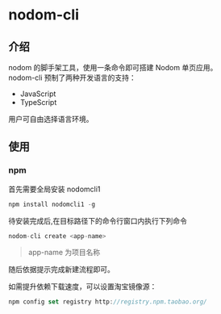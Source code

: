 # nodom-cli

## 介绍

nodom 的脚手架工具，使用一条命令即可搭建 Nodom 单页应用。  
nodom-cli 预制了两种开发语言的支持：

- JavaScript
- TypeScript

用户可自由选择语言环境。

## 使用

### npm

首先需要全局安装 nodomcli1

```js
npm install nodomcli1 -g
```

待安装完成后,在目标路径下的命令行窗口内执行下列命令

```js
nodom-cli create <app-name>
```

> app-name 为项目名称

随后依据提示完成新建流程即可。

如需提升依赖下载速度，可以设置淘宝镜像源：

```js
npm config set registry http://registry.npm.taobao.org/
```
